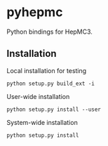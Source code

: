 # pyhepmc

Python bindings for HepMC3.

## Installation

Local installation for testing

    python setup.py build_ext -i

User-wide installation

    python setup.py install --user

System-wide installation

    python setup.py install